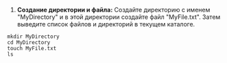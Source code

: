 1. **Создание директории и файла:**
   Создайте директорию с именем "MyDirectory" и в этой директории создайте файл "MyFile.txt". Затем выведите список файлов и директорий в текущем каталоге.

```
mkdir MyDirectory
cd MyDirectory
touch MyFile.txt
ls
```
